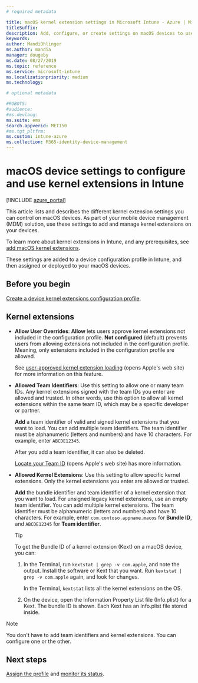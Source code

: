 ```yaml
---
# required metadata

title: macOS kernel extension settings in Microsoft Intune - Azure | Microsoft Docs
titleSuffix:
description: Add, configure, or create settings on macOS devices to use kernel extensions. Also, allow users to override approved extensions, allow all extensions from a team identifier, or allow specific extensions or apps in Microsoft Intune.
keywords:
author: MandiOhlinger
ms.author: mandia
manager: dougeby
ms.date: 08/27/2019
ms.topic: reference
ms.service: microsoft-intune
ms.localizationpriority: medium
ms.technology:

# optional metadata

#ROBOTS:
#audience:
#ms.devlang:
ms.suite: ems
search.appverid: MET150
#ms.tgt_pltfrm:
ms.custom: intune-azure
ms.collection: M365-identity-device-management
---
```


# macOS device settings to configure and use kernel extensions in Intune

[!INCLUDE [azure_portal](./includes/azure_portal.md)]

This article lists and describes the different kernel extension settings you can control on macOS devices. As part of your mobile device management (MDM) solution, use these settings to add and manage kernel extensions on your devices.

To learn more about kernel extensions in Intune, and any prerequisites, see [add macOS kernel extensions](kernel-extensions-overview-macos.md).

These settings are added to a device configuration profile in Intune, and then assigned or deployed to your macOS devices.

## Before you begin

[Create a device kernel extensions configuration profile](kernel-extensions-overview-macos.md#create-the-profile).

## Kernel extensions

- **Allow User Overrides**: **Allow** lets users approve kernel extensions not included in the configuration profile. **Not configured** (default) prevents users from allowing extensions not included in the configuration profile. Meaning, only extensions included in the configuration profile are allowed.

  See [user-approved kernel extension loading](https://developer.apple.com/library/archive/technotes/tn2459/_index.html) (opens Apple's web site) for more information on this feature.

- **Allowed Team Identifiers**: Use this setting to allow one or many team IDs. Any kernel extensions signed with the team IDs you enter are allowed and trusted. In other words, use this option to allow all kernel extensions within the same team ID, which may be a specific developer or partner.

  **Add** a team identifier of valid and signed kernel extensions that you want to load. You can add multiple team identifiers. The team identifier must be alphanumeric (letters and numbers) and have 10 characters. For example, enter `ABCDE12345`.

  After you add a team identifier, it can also be deleted.

  [Locate your Team ID](https://help.apple.com/developer-account/#/dev55c3c710c) (opens Apple's web site) has more information.

- **Allowed Kernel Extensions**: Use this setting to allow specific kernel extensions. Only the kernel extensions you enter are allowed or trusted. 

  **Add** the bundle identifier and team identifier of a kernel extension that you want to load. For unsigned legacy kernel extensions, use an empty team identifier. You can add multiple kernel extensions. The team identifier must be alphanumeric (letters and numbers) and have 10 characters. For example, enter `com.contoso.appname.macos` for **Bundle ID**, and `ABCDE12345` for **Team identifier**.

  > [!TIP]
  > To get the Bundle ID of a kernel extension (Kext) on a macOS device, you can:
  >
  > 1. In the Terminal, run `kextstat | grep -v com.apple`, and note the output. Install the software or Kext that you want. Run `kextstat | grep -v com.apple` again, and look for changes.
  >
  >    In the Terminal, `kextstat` lists all the kernel extensions on the OS. 
  >
  > 2. On the device, open the Information Property List file (Info.plist) for a Kext. The bundle ID is shown. Each Kext has an Info.plist file stored inside. 

> [!NOTE]
> You don't have to add team identifiers and kernel extensions. You can configure one or the other.

## Next steps

[Assign the profile](device-profile-assign.md) and [monitor its status](device-profile-monitor.md).
